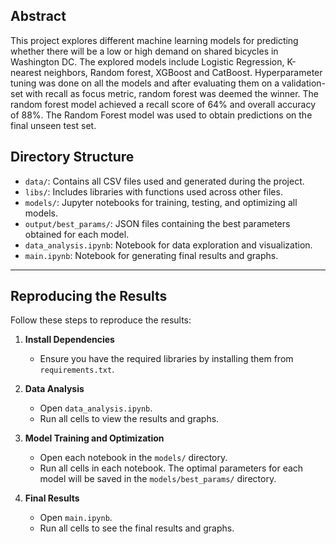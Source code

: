 ## Abstract
This project explores different machine learning models for predicting whether there will be a low or high demand on shared bicycles in Washington DC. The explored models include Logistic Regression, K-nearest neighbors, Random forest, XGBoost and CatBoost. Hyperparameter tuning was done on all the models and after evaluating them on a validation-set with recall as focus metric, random forest was deemed the winner. The random forest model achieved a recall score of 64% and overall accuracy of 88%. The Random Forest model was used to obtain predictions on the final unseen test set.

## Directory Structure

- `data/`: Contains all CSV files used and generated during the project.
- `libs/`: Includes libraries with functions used across other files.
- `models/`: Jupyter notebooks for training, testing, and optimizing all models.
- `output/best_params/`: JSON files containing the best parameters obtained for each model.
- `data_analysis.ipynb`: Notebook for data exploration and visualization.
- `main.ipynb`: Notebook for generating final results and graphs.

---

## Reproducing the Results

Follow these steps to reproduce the results:

1. **Install Dependencies**  
   - Ensure you have the required libraries by installing them from `requirements.txt`.

2. **Data Analysis**
   - Open `data_analysis.ipynb`.
   - Run all cells to view the results and graphs.

3. **Model Training and Optimization**
   - Open each notebook in the `models/` directory.
   - Run all cells in each notebook. The optimal parameters for each model will be saved in the `models/best_params/` directory.

4. **Final Results**
   - Open `main.ipynb`.
   - Run all cells to see the final results and graphs.
